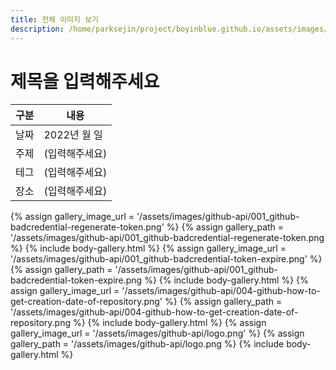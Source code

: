 ```yaml
---
title: 전체 이미지 보기
description: /home/parksejin/project/boyinblue.github.io/assets/images/github-api
---
```



제목을 입력해주세요
===


|구분|내용|
|---|---|
|날짜|2022년 월 일|
|주제|(입력해주세요)|
|테그|(입력해주세요)|
|장소|(입력해주세요)|


{% assign gallery_image_url = '/assets/images/github-api/001_github-badcredential-regenerate-token.png' %}
{% assign gallery_path = '/assets/images/github-api/001_github-badcredential-regenerate-token.png %}
{% include body-gallery.html %}
{% assign gallery_image_url = '/assets/images/github-api/001_github-badcredential-token-expire.png' %}
{% assign gallery_path = '/assets/images/github-api/001_github-badcredential-token-expire.png %}
{% include body-gallery.html %}
{% assign gallery_image_url = '/assets/images/github-api/004-github-how-to-get-creation-date-of-repository.png' %}
{% assign gallery_path = '/assets/images/github-api/004-github-how-to-get-creation-date-of-repository.png %}
{% include body-gallery.html %}
{% assign gallery_image_url = '/assets/images/github-api/logo.png' %}
{% assign gallery_path = '/assets/images/github-api/logo.png %}
{% include body-gallery.html %}
